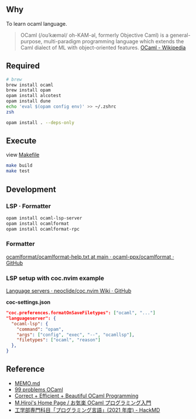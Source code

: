 ## Why

To learn ocaml language.

> OCaml (/oʊˈkæməl/ oh-KAM-əl, formerly Objective Caml) is a general-purpose, multi-paradigm programming language which extends the Caml dialect of ML with object-oriented features.
> [OCaml - Wikipedia](https://en.wikipedia.org/wiki/OCaml)

## Required

```bash
# brew
brew install ocaml
brew install opam
opam install alcotest
opam install dune
echo 'eval $(opam config env)' >> ~/.zshrc
zsh

opam install . --deps-only
```

## Execute

view [Makefile](./Makefile)

```bash
make build
make test
```

## Development

### LSP · Formatter

```bash
opam install ocaml-lsp-server
opam install ocamlformat
opam install ocamlformat-rpc
```

### Formatter

[ocamlformat/ocamlformat-help.txt at main · ocaml-ppx/ocamlformat · GitHub](https://github.com/ocaml-ppx/ocamlformat/blob/main/ocamlformat-help.txt)

### LSP setup with coc.nvim example

[Language servers · neoclide/coc.nvim Wiki · GitHub](https://github.com/neoclide/coc.nvim/wiki/Language-servers#ocaml-and-reasonml)

**coc-settings.json**

```json:coc-settings.json
"coc.preferences.formatOnSaveFiletypes": ["ocaml", "..."]
"languageserver": {
  "ocaml-lsp": {
    "command": "opam",
    "args": ["config", "exec", "--", "ocamllsp"],
    "filetypes": ["ocaml", "reason"]
  },
}
```

## Reference

- [MEMO.md](./MEMO.md)
- [99 problems OCaml](https://ocaml.org/learn/tutorials/99problems.html)
- [Correct + Efficient + Beautiful OCaml Programming](https://cs3110.github.io/textbook/cover.html)
- [M.Hiroi's Home Page / お気楽 OCaml プログラミング入門](http://www.nct9.ne.jp/m_hiroi/func/ocaml.html)
- [工学部専門科目「プログラミング言語」(2021 年度) - HackMD](https://hackmd.io/@aigarashi/r1az0wOHP/%2FpWliU6DiTa2yj8H0V_XUXA)

